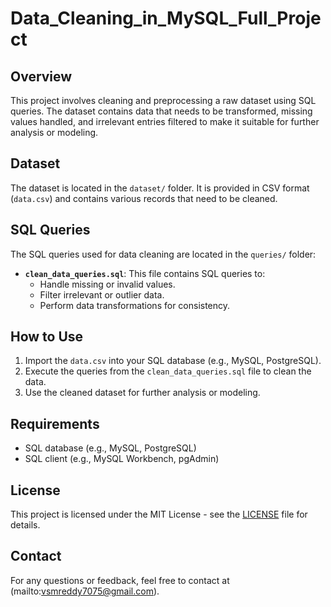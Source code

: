 # Data_Cleaning_in_MySQL_Full_Project

## Overview
This project involves cleaning and preprocessing a raw dataset using SQL queries. The dataset contains data that needs to be transformed, missing values handled, and irrelevant entries filtered to make it suitable for further analysis or modeling.

## Dataset
The dataset is located in the `dataset/` folder. It is provided in CSV format (`data.csv`) and contains various records that need to be cleaned.

## SQL Queries
The SQL queries used for data cleaning are located in the `queries/` folder:
- **`clean_data_queries.sql`**: This file contains SQL queries to:
  - Handle missing or invalid values.
  - Filter irrelevant or outlier data.
  - Perform data transformations for consistency.

## How to Use
1. Import the `data.csv` into your SQL database (e.g., MySQL, PostgreSQL).
2. Execute the queries from the `clean_data_queries.sql` file to clean the data.
3. Use the cleaned dataset for further analysis or modeling.

## Requirements
- SQL database (e.g., MySQL, PostgreSQL)
- SQL client (e.g., MySQL Workbench, pgAdmin)

## License
This project is licensed under the MIT License - see the [LICENSE](LICENSE) file for details.

## Contact
For any questions or feedback, feel free to contact at (mailto:vsmreddy7075@gmail.com).
